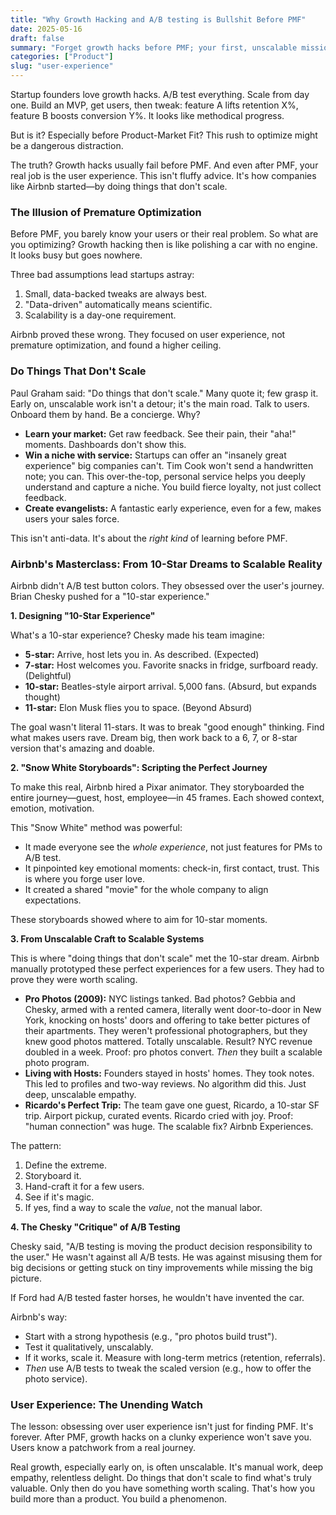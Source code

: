 ```yaml
---
title: "Why Growth Hacking and A/B testing is Bullshit Before PMF"
date: 2025-05-16
draft: false
summary: "Forget growth hacks before PMF; your first, unscalable mission is to craft a '10-star' user experience that people truly love and rave about"
categories: ["Product"]
slug: "user-experience"
---
```


Startup founders love growth hacks. A/B test everything. Scale from day one. Build an MVP, get users, then tweak: feature A lifts retention X%, feature B boosts conversion Y%. It looks like methodical progress.

But is it? Especially before Product-Market Fit? This rush to optimize might be a dangerous distraction.

The truth? Growth hacks usually fail before PMF. And even after PMF, your real job is the user experience. This isn't fluffy advice. It's how companies like Airbnb started—by doing things that don't scale.

### The Illusion of Premature Optimization

Before PMF, you barely know your users or their real problem. So what are you optimizing? Growth hacking then is like polishing a car with no engine. It looks busy but goes nowhere.

Three bad assumptions lead startups astray:

1. Small, data-backed tweaks are always best.
2. "Data-driven" automatically means scientific.
3. Scalability is a day-one requirement.

Airbnb proved these wrong. They focused on user experience, not premature optimization, and found a higher ceiling.

### Do Things That Don't Scale

Paul Graham said: "Do things that don't scale." Many quote it; few grasp it. Early on, unscalable work isn't a detour; it's the main road. Talk to users. Onboard them by hand. Be a concierge. Why?

* **Learn your market:** Get raw feedback. See their pain, their "aha!" moments. Dashboards don't show this.
* **Win a niche with service:** Startups can offer an "insanely great experience" big companies can't. Tim Cook won't send a handwritten note; you can. This over-the-top, personal service helps you deeply understand and capture a niche. You build fierce loyalty, not just collect feedback.
* **Create evangelists:** A fantastic early experience, even for a few, makes users your sales force.

This isn't anti-data. It's about the *right kind* of learning before PMF.

### Airbnb's Masterclass: From 10-Star Dreams to Scalable Reality

Airbnb didn't A/B test button colors. They obsessed over the user's journey. Brian Chesky pushed for a "10-star experience."

**1. Designing "10-Star Experience"**

What's a 10-star experience? Chesky made his team imagine:

* **5-star:** Arrive, host lets you in. As described. (Expected)
* **7-star:** Host welcomes you. Favorite snacks in fridge, surfboard ready. (Delightful)
* **10-star:** Beatles-style airport arrival. 5,000 fans. (Absurd, but expands thought)
* **11-star:** Elon Musk flies you to space. (Beyond Absurd)

The goal wasn't literal 11-stars. It was to break "good enough" thinking. Find what makes users rave. Dream big, then work back to a 6, 7, or 8-star version that's amazing and doable.

**2. "Snow White Storyboards": Scripting the Perfect Journey**

To make this real, Airbnb hired a Pixar animator. They storyboarded the entire journey—guest, host, employee—in 45 frames. Each showed context, emotion, motivation.

This "Snow White" method was powerful:

* It made everyone see the *whole experience*, not just features for PMs to A/B test.
* It pinpointed key emotional moments: check-in, first contact, trust. This is where you forge user love.
* It created a shared "movie" for the whole company to align expectations.

These storyboards showed where to aim for 10-star moments.

**3. From Unscalable Craft to Scalable Systems**

This is where "doing things that don't scale" met the 10-star dream. Airbnb manually prototyped these perfect experiences for a few users. They had to prove they were worth scaling.

* **Pro Photos (2009):** NYC listings tanked. Bad photos? Gebbia and Chesky, armed with a rented camera, literally went door-to-door in New York, knocking on hosts' doors and offering to take better pictures of their apartments. They weren't professional photographers, but they knew good photos mattered. Totally unscalable. Result? NYC revenue doubled in a week. Proof: pro photos convert. *Then* they built a scalable photo program.
* **Living with Hosts:** Founders stayed in hosts' homes. They took notes. This led to profiles and two-way reviews. No algorithm did this. Just deep, unscalable empathy.
* **Ricardo's Perfect Trip:** The team gave one guest, Ricardo, a 10-star SF trip. Airport pickup, curated events. Ricardo cried with joy. Proof: "human connection" was huge. The scalable fix? Airbnb Experiences.

The pattern:

1. Define the extreme.
2. Storyboard it.
3. Hand-craft it for a few users.
4. See if it's magic.
5. If yes, find a way to scale the *value*, not the manual labor.

**4. The Chesky "Critique" of A/B Testing**

Chesky said, "A/B testing is moving the product decision responsibility to the user." He wasn't against all A/B tests. He was against misusing them for big decisions or getting stuck on tiny improvements while missing the big picture.

If Ford had A/B tested faster horses, he wouldn't have invented the car.

Airbnb's way:

* Start with a strong hypothesis (e.g., "pro photos build trust").
* Test it qualitatively, unscalably.
* If it works, scale it. Measure with long-term metrics (retention, referrals).
* *Then* use A/B tests to tweak the scaled version (e.g., how to offer the photo service).

### User Experience: The Unending Watch

The lesson: obsessing over user experience isn't just for finding PMF. It's forever. After PMF, growth hacks on a clunky experience won't save you. Users know a patchwork from a real journey.


Real growth, especially early on, is often unscalable. It's manual work, deep empathy, relentless delight. Do things that don't scale to find what's truly valuable. Only then do you have something worth scaling. That's how you build more than a product. You build a phenomenon.
